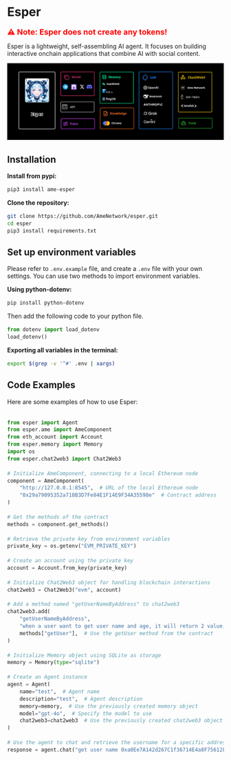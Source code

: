 # Esper

<span style="color:red;font-weight:bold;font-size:18px;">⚠️ Note: Esper does not create any tokens!</span>


Esper is a lightweight, self-assembling AI agent. It focuses on building interactive onchain applications that combine AI with social content.

![](./esper-architecture-diagram.png)

## Installation 

**Install from pypi:**

```bash
pip3 install ame-esper
```

**Clone the repository:**

```bash
git clone https://github.com/AmeNetwork/esper.git
cd esper
pip3 install requirements.txt
```

## Set up environment variables
Please refer to `.env.example` file, and create a `.env` file with your own settings. You can use two methods to import environment variables.

**Using python-dotenv:**  
```bash
pip install python-dotenv
```
Then add the following code to your python file.

```python
from dotenv import load_dotenv
load_dotenv()
```

**Exporting all variables in the terminal:**  
```bash
export $(grep -v '^#' .env | xargs)
```


## Code Examples
Here are some examples of how to use Esper:
```python

from esper import Agent
from esper.ame import AmeComponent
from eth_account import Account
from esper.memory import Memory
import os
from esper.chat2web3 import Chat2Web3

# Initialize AmeComponent, connecting to a local Ethereum node
component = AmeComponent(
    "http://127.0.0.1:8545",  # URL of the local Ethereum node
    "0x29a79095352a718B3D7Fe84E1F14E9F34A35598e"  # Contract address
)

# Get the methods of the contract
methods = component.get_methods()

# Retrieve the private key from environment variables
private_key = os.getenv("EVM_PRIVATE_KEY")

# Create an account using the private key
account = Account.from_key(private_key)

# Initialize Chat2Web3 object for handling blockchain interactions
chat2web3 = Chat2Web3("evm", account)

# Add a method named "getUserNameByAddress" to chat2web3
chat2web3.add(
    "getUserNameByAddress",
    "when a user want to get user name and age, it will return 2 value, one is name, the one is age",
    methods["getUser"],  # Use the getUser method from the contract
)

# Initialize Memory object using SQLite as storage
memory = Memory(type="sqlite")

# Create an Agent instance
agent = Agent(
    name="test",  # Agent name
    description="test",  # Agent description
    memory=memory,  # Use the previously created memory object
    model="gpt-4o",  # Specify the model to use
    chat2web3=chat2web3  # Use the previously created chat2web3 object
)

# Use the agent to chat and retrieve the username for a specific address
response = agent.chat("get user name 0xa0Ee7A142d267C1f36714E4a8F75612F20a79720")
